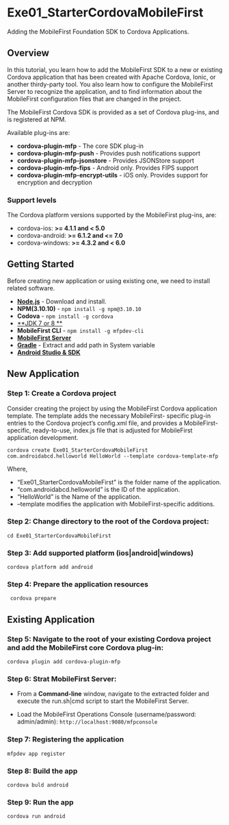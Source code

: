 # Exe01_StarterCordovaMobileFirst

Adding the MobileFirst Foundation SDK to Cordova Applications.

## Overview

In this tutorial, you learn how to add the MobileFirst SDK to a new or existing Cordova application that has been created with Apache Cordova, Ionic, or another thirdy-party tool. You also learn how to configure the MobileFirst Server to recognize the application, and to find information about the MobileFirst configuration files that are changed in the project.

The MobileFirst Cordova SDK is provided as a set of Cordova plug-ins, and is registered at NPM.

Available plug-ins are:

* **cordova-plugin-mfp** - The core SDK plug-in
* **cordova-plugin-mfp-push** - Provides push notifications support
* **cordova-plugin-mfp-jsonstore** - Provides JSONStore support
* **cordova-plugin-mfp-fips** - Android only. Provides FIPS support
* **cordova-plugin-mfp-encrypt-utils** - iOS only. Provides support for encryption and decryption

### Support levels
The Cordova platform versions supported by the MobileFirst plug-ins, are:

* cordova-ios: **>= 4.1.1 and < 5.0**
* cordova-android: **>= 6.1.2 and <= 7.0**
* cordova-windows: **>= 4.3.2 and < 6.0**

## Getting Started 

Before creating new application or using existing one, we need to install related software.

* [**Node.js**](https://nodejs.org/en/) - Download and install.
* **NPM(3.10.10)** - ``npm install -g npm@3.10.10`` 
* **Codova** - ``npm install -g cordova`` 
* [**JDK 7 or 8 **](http://www.oracle.com/technetwork/java/javase/downloads/index.html)  
* **MobileFirst CLI** - ``npm install -g mfpdev-cli`` 
* [**MobileFirst Server**](http://mobilefirstplatform.ibmcloud.com/downloads/#developer-kit) 
* [**Gradle**](https://services.gradle.org/distributions/gradle-4.8-bin.zip) - Extract and add path in System variable
* [**Android Studio & SDK**](https://developer.android.com/studio/) 

## New Application

### Step 1: Create a Cordova project

Consider creating the project by using the MobileFirst Cordova application template. The template adds the necessary MobileFirst- specific plug-in entries to the Cordova project’s config.xml file, and provides a MobileFirst-specific, ready-to-use, index.js file that is adjusted for MobileFirst application development.


``cordova create Exe01_StarterCordovaMobileFirst com.androidabcd.helloworld HelloWorld --template cordova-template-mfp``

Where,
* “Exe01_StarterCordovaMobileFirst” is the folder name of the application.
* “com.androidabcd.helloworld” is the ID of the application.
* “HelloWorld” is the Name of the application.
* –template modifies the application with MobileFirst-specific additions.

### Step 2: Change directory to the root of the Cordova project: 
``cd Exe01_StarterCordovaMobileFirst``

### Step 3: Add supported platform (ios|android|windows)
``cordova platform add android``

### Step 4: Prepare the application resources
`` cordova prepare``

## Existing Application

### Step 5: Navigate to the root of your existing Cordova project and add the MobileFirst core Cordova plug-in:
``cordova plugin add cordova-plugin-mfp``

### Step 6: Strat MobileFirst Server:
* From a **Command-line** window, navigate to the extracted folder and execute the run.sh|cmd script to start the MobileFirst Server.

* Load the MobileFirst Operations Console (username/password: admin/admin): ``http://localhost:9080/mfpconsole``

### Step 7: Registering the application
``mfpdev app register``

### Step 8: Build the app 
``cordova buld android``

### Step 9: Run the app
``cordova run android``


